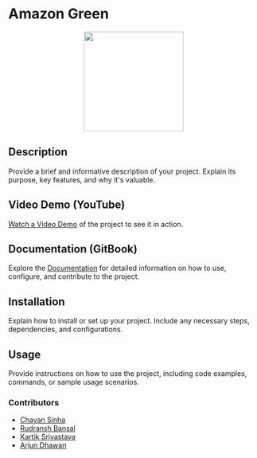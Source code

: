 # Amazon Green

<p align="center">
  <img src="logo.png" width="200">
</p>

## Description

Provide a brief and informative description of your project. Explain its purpose, key features, and why it's valuable.

## Video Demo (YouTube)

[Watch a Video Demo](https://www.youtube.com/your-video-link) of the project to see it in action.

## Documentation (GitBook)

Explore the [Documentation](https://app.gitbook.com/o/1aqUfxq0bAnZN6mulnf1/s/AlnoJHGrXy7l91v6HLwH/) for detailed information on how to use, configure, and contribute to the project.

## Installation

Explain how to install or set up your project. Include any necessary steps, dependencies, and configurations.

## Usage

Provide instructions on how to use the project, including code examples, commands, or sample usage scenarios.


### Contributors

- [Chayan Sinha](https://github.com/csinha134)
- [Rudransh Bansal](https://github.com/rudranshbansal)
- [Kartik Srivastava](https://github.com/KARTIK5667)
- [Arjun Dhawan](https://github.com/arjundvn24)



